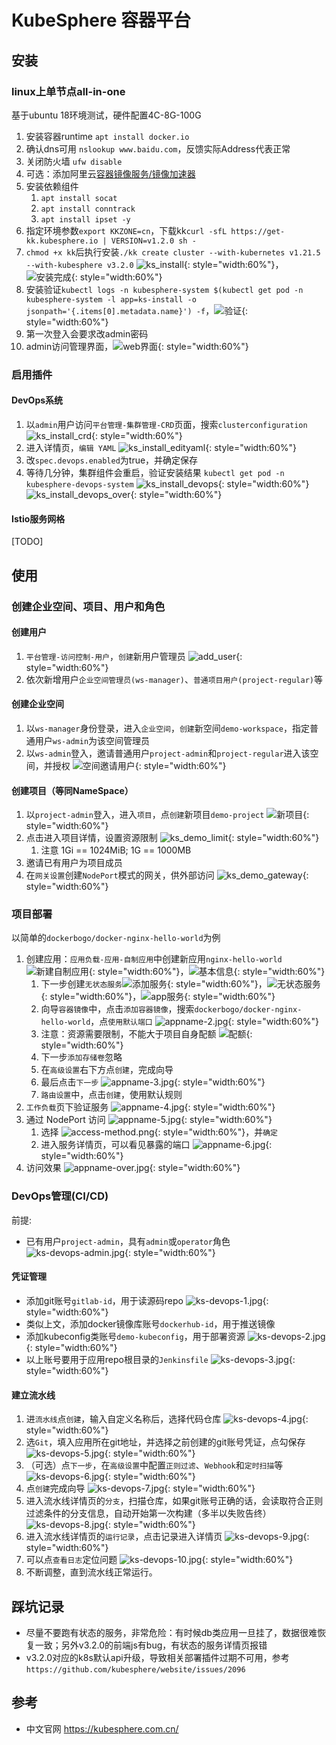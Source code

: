 # KubeSphere 容器平台

## 安装

### linux上单节点all-in-one

基于ubuntu 18环境测试，硬件配置4C-8G-100G

1. 安装容器runtime `apt install docker.io`
2. 确认dns可用 `nslookup www.baidu.com`，反馈实际Address代表正常
3. 关闭防火墙 `ufw disable`
4. 可选：添加阿里云[容器镜像服务/镜像加速器](https://cr.console.aliyun.com/cn-hangzhou/instances/mirrors)
5. 安装依赖组件
   1. `apt install socat`
   2. `apt install conntrack`
   3. `apt install ipset -y`
6. 指定环境参数`export KKZONE=cn`，下载kk`curl -sfL https://get-kk.kubesphere.io | VERSION=v1.2.0 sh -`
7. `chmod +x kk`后执行安装`./kk create cluster --with-kubernetes v1.21.5 --with-kubesphere v3.2.0` ![ks_install](ks_install.jpg){: style="width:60%"}，![安装完成](ks_install_over.jpg){: style="width:60%"}
8. 安装验证`kubectl logs -n kubesphere-system $(kubectl get pod -n kubesphere-system -l app=ks-install -o jsonpath='{.items[0].metadata.name}') -f`，![验证](ks_install_over.jpg){: style="width:60%"}
9. 第一次登入会要求改admin密码
10. admin访问管理界面，![web界面](ks_admin.jpg){: style="width:60%"}

### 启用插件

#### DevOps系统

1. 以`admin`用户访问`平台管理-集群管理-CRD`页面，搜索`clusterconfiguration` ![ks_install_crd](ks_install_crd.jpg){: style="width:60%"}
2. 进入详情页，`编辑 YAML` ![ks_install_edityaml](ks_install_edityaml.jpg){: style="width:60%"}
3. 改`spec.devops.enabled`为true，并确定保存
4. 等待几分钟，集群组件会重启，验证安装结果 `kubectl get pod -n kubesphere-devops-system` ![ks_install_devops](ks_install_devops.jpg){: style="width:60%"} ![ks_install_devops_over](ks_install_devops_over.jpg){: style="width:60%"}

#### Istio服务网格

[TODO]

## 使用

### 创建企业空间、项目、用户和角色

#### 创建用户

1. `平台管理-访问控制-用户`，`创建`新用户管理员 ![add_user](ks_add_user.jpg){: style="width:60%"}
2. 依次新增用户`企业空间管理员(ws-manager)`、`普通项目用户(project-regular)`等

#### 创建企业空间

1. 以`ws-manager`身份登录，进入`企业空间`，`创建`新空间`demo-workspace`，指定普通用户`ws-admin`为该空间管理员
2. 以`ws-admin`登入，邀请普通用户`project-admin`和`project-regular`进入该空间，并授权 ![空间邀请用户](ks_demo_add_user.jpg){: style="width:60%"}

#### 创建项目（等同NameSpace）

1. 以`project-admin`登入，进入`项目`，点`创建`新项目`demo-project` ![新项目](ks_demo_add_project.jpg){: style="width:60%"}
2. 点击进入项目详情，设置资源限制 ![ks_demo_limit](ks_demo_limit.jpg){: style="width:60%"}
   1. 注意 1Gi == 1024MiB; 1G == 1000MB
3. 邀请已有用户为项目成员
4. 在`网关设置`创建`NodePort`模式的网关，供外部访问 ![ks_demo_gateway](ks_demo_gateway.jpg){: style="width:60%"}

### 项目部署

以简单的`dockerbogo/docker-nginx-hello-world`为例

1. 创建应用：`应用负载-应用-自制应用`中创建新应用`nginx-hello-world` ![新建自制应用](composing-app1.png){: style="width:60%"}，![基本信息](basic-info.jpg){: style="width:60%"}
   1. 下一步创建`无状态服务`![添加服务](add-service.png){: style="width:60%"}，![无状态服务](add-service-2.jpg){: style="width:60%"}，![app服务](appname.jpg){: style="width:60%"}
   2. 向导`容器镜像`中，点击`添加容器镜像`，搜索`dockerbogo/docker-nginx-hello-world`，点`使用默认端口` ![appname-2.jpg](appname-2.jpg){: style="width:60%"}
   4. 注意：资源需要限制，不能大于项目自身配额 ![配额](配额.jpg){: style="width:60%"}
   5. 下一步`添加存储卷`忽略
   6. 在`高级设置`右下方点`创建`，完成向导
   7. 最后点击`下一步` ![appname-3.jpg](appname-3.jpg){: style="width:60%"}
   8. `路由设置`中，点击`创建`，使用默认规则
2. `工作负载`页下验证服务 ![appname-4.jpg](appname-4.jpg){: style="width:60%"}
3. 通过 NodePort 访问 ![appname-5.jpg](appname-5.jpg){: style="width:60%"}
   1. 选择 ![access-method.png](access-method.png){: style="width:60%"}，并`确定`
   2. 进入服务详情页，可以看见暴露的端口 ![appname-6.jpg](appname-6.jpg){: style="width:60%"}
4. 访问效果 ![appname-over.jpg](appname-over.jpg){: style="width:60%"}

### DevOps管理(CI/CD)

前提:

* 已有用户`project-admin`，具有`admin`或`operator`角色 ![ks-devops-admin.jpg](ks-devops-admin.jpg){: style="width:60%"}

#### 凭证管理

* 添加git账号`gitlab-id`，用于读源码repo ![ks-devops-1.jpg](ks-devops-1.jpg){: style="width:60%"}
* 类似上文，添加docker镜像库账号`dockerhub-id`，用于推送镜像
* 添加kubeconfig类账号`demo-kubeconfig`，用于部署资源 ![ks-devops-2.jpg](ks-devops-2.jpg){: style="width:60%"}
* 以上账号要用于应用repo根目录的`Jenkinsfile` ![ks-devops-3.jpg](ks-devops-3.jpg){: style="width:60%"}

#### 建立流水线

1. 进`流水线`点`创建`，输入自定义名称后，选择代码仓库 ![ks-devops-4.jpg](ks-devops-4.jpg){: style="width:60%"}
2. 选`Git`，填入应用所在git地址，并选择之前创建的git账号凭证，点勾保存 ![ks-devops-5.jpg](ks-devops-5.jpg){: style="width:60%"}
3. （可选）点`下一步`，在`高级设置`中配置`正则过滤`、`Webhook`和`定时扫描`等 ![ks-devops-6.jpg](ks-devops-6.jpg){: style="width:60%"}
4. 点`创建`完成向导 ![ks-devops-7.jpg](ks-devops-7.jpg){: style="width:60%"}
5. 进入流水线详情页的`分支`，扫描仓库，如果git账号正确的话，会读取符合正则过滤条件的分支信息，自动开始第一次构建（多半以失败告终）  ![ks-devops-8.jpg](ks-devops-8.jpg){: style="width:60%"}
6. 进入流水线详情页的`运行记录`，点击记录进入详情页  ![ks-devops-9.jpg](ks-devops-9.jpg){: style="width:60%"} 
7. 可以点`查看日志`定位问题  ![ks-devops-10.jpg](ks-devops-10.jpg){: style="width:60%"} 
8. 不断调整，直到流水线正常运行。

## 踩坑记录

* 尽量不要跑有状态的服务，非常危险：有时候db类应用一旦挂了，数据很难恢复一致；另外v3.2.0的前端js有bug，有状态的服务详情页报错
* v3.2.0对应的k8s默认api升级，导致相关部署插件过期不可用，参考`https://github.com/kubesphere/website/issues/2096`

## 参考

* 中文官网 <https://kubesphere.com.cn/>